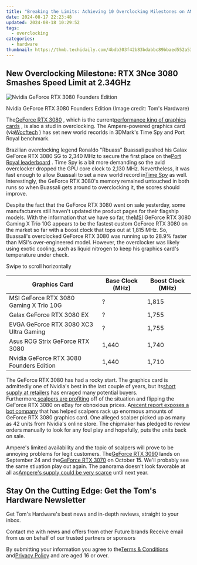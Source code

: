 ```yaml
---
title: "Breaking the Limits: Achieving 10 Overclocking Milestones on AMD Threadripper"
date: 2024-08-17 22:23:48
updated: 2024-08-18 10:29:52
tags:
  - overclocking
categories:
  - hardware
thumbnail: https://thmb.techidaily.com/4bdb303f42b83bdabbc89bbaed552a530d980933768bd910a7c15106cfbf73fe.png
---
```


## New Overclocking Milestone: RTX 3Nce 3080 Smashes Speed Limit at 2.34GHz

![Nvidia GeForce RTX 3080 Founders Edition](https://cdn.mos.cms.futurecdn.net/L2kYLkTw2cYPBpGe6XHERo-320-80.jpg)

Nvidia GeForce RTX 3080 Founders Edition  (Image credit: Tom's Hardware)

 The[GeForce RTX 3080](https://tools.techidaily.com) , which is the current[performance king of graphics cards](https://tools.techidaily.com) , is also a stud in overclocking. The Ampere-powered graphics card (via[Wccftech](https://wccftech.com/nvidia-geforce-rtx-3080-overclocked-achieves-3dmark-time-spy-world-record/) ) has set new world recorlds in 3DMark's Time Spy and Port Royal benchmark.

 Brazilian overclocking legend Ronaldo "Rbuass" Buassali pushed his Galax GeForce RTX 3080 SG to 2,340 MHz to secure the first place on the[Port Royal leaderboard](https://www.3dmark.com/hall-of-fame-2/port+royal+3dmark+score+performance+preset/version+1.0/1+gpu?fbclid=IwAR3BD1CM3swVuzPCQ7zeXYYoT3poxTYWEIUtF-mzCGRWsQCafLWJVOioFoc) . Time Spy is a bit more demanding so the avid overclocker dropped the GPU core clock to 2,130 MHz. Nevertheless, it was fast enough to allow Buassali to set a new world record in[Time Spy](https://www.3dmark.com/hall-of-fame-2/timespy+graphics+score+extreme+preset/version+1.0/1+gpu) as well. Interestingly, the GeForce RTX 3080's memory remained untouched in both runs so when Buassali gets around to overclocking it, the scores should improve.

 Despite the fact that the GeForce RTX 3080 went on sale yesterday, some manufacturers still haven't updated the product pages for their flagship models. With the information that we have so far, the[MSI](https://tools.techidaily.com) GeForce RTX 3080 Gaming X Trio 10G appears to be the fastest custom GeForce RTX 3080 on the market so far with a boost clock that tops out at 1,815 MHz. So, Buassali's overclocked GeForce RTX 3080 was running up to 28.9% faster than MSI's over-engineered model. However, the overclocker was likely using exotic cooling, such as liquid nitrogen to keep his graphics card's temperature under check.

 Swipe to scroll horizontally

| Graphics Card                            | Base Clock (MHz) | Boost Clock (MHz) |
| ---------------------------------------- | ---------------- | ----------------- |
| MSI GeForce RTX 3080 Gaming X Trio 10G   | ?                | 1,815             |
| Galax GeForce RTX 3080 EX                | ?                | 1,755             |
| EVGA GeForce RTX 3080 XC3 Ultra Gaming   | ?                | 1,755             |
| Asus ROG Strix GeForce RTX 3080          | 1,440            | 1,740             |
| Nvidia GeForce RTX 3080 Founders Edition | 1,440            | 1,710             |

 The GeForce RTX 3080 has had a rocky start. The graphics card is admittedly one of Nvidia's best in the last couple of years, but its[short supply at retailers](https://tools.techidaily.com) has enraged many potential buyers. Furthermore,[scalpers are profiting](https://tools.techidaily.com) off of the situation and flipping the GeForce RTX 3080 on eBay for obnoxious prices. A[recent report exposes a bot company](https://tools.techidaily.com) that has helped scalpers rack up enormous amounts of GeForce RTX 3080 graphics card. One alleged scalper picked up as many as 42 units from Nvidia's online store. The chipmaker has pledged to review orders manually to look for any foul play and hopefully, puts the units back on sale.

 Ampere's limited availability and the topic of scalpers will prove to be annoying problems for legit customers. The[GeForce RTX 3090](https://tools.techidaily.com) lands on September 24 and the[GeForce RTX 3070](https://tools.techidaily.com) on October 15\. We'll probably see the same stiuation play out again. The panorama doesn't look favorable at all as[Ampere's supply could be very scarce](https://tools.techidaily.com) until next year.

## Stay On the Cutting Edge: Get the Tom's Hardware Newsletter

 Get Tom's Hardware's best news and in-depth reviews, straight to your inbox.

 Contact me with news and offers from other Future brands  Receive email from us on behalf of our trusted partners or sponsors

 By submitting your information you agree to the[Terms & Conditions](https://futureplc.com/terms-conditions/) and[Privacy Policy](https://futureplc.com/privacy-policy/) and are aged 16 or over.

<ins class="adsbygoogle"
     style="display:block"
     data-ad-format="autorelaxed"
     data-ad-client="ca-pub-7571918770474297"
     data-ad-slot="1223367746"></ins>



<ins class="adsbygoogle"
     style="display:block"
     data-ad-client="ca-pub-7571918770474297"
     data-ad-slot="8358498916"
     data-ad-format="auto"
     data-full-width-responsive="true"></ins>
